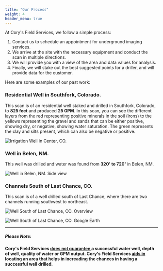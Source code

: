 ```yaml
---
title: "Our Process"
weight: 4
header_menu: true
---
```


At Cory's Field Services, we follow a simple process:

1. Contact us to schedule an appointment for underground imaging services.
2. We arrive at the site with the necessary equipment and conduct the scan in multiple directions.
3. We will provide you with a view of the area and data values for analysis.
4. Finally, we will stake out the best suggested points for a driller, and will provide data for the customer.

Here are some examples of our past work:

### Residential Well in Southfork, Colorado.

This scan is of an residential well staked and drilled in Southfork, Colorado, to **825 feet** and produced **25 GPM**. In this scan, you can see the different layers from the red representing positive minerals in the soil (irons) to the yellows representing the gravel and sands that can be either positive, showing dry, or negative, showing water saturation. The green represents the clay and silts present, which can also be negative or positive.

![Irrigation Well in Center, CO.](images/Irrigation-Well-Center-Co.webp)

### Well in Belen, NM.

This well was drilled and water was found from **320' to 720'** in Belen, NM.

![Well in Belen, NM. Side view](images/Well-in-Belen-1.jpg)


### Channels South of Last Chance, CO.

This scan is of a well drilled south of Last Chance, where there are two channels running southwest to northeast.

![Well South of Last Chance, CO. Overview](images/Well-in-Last-Chance-1.jpg)

![Well South of Last Chance, CO. Google Earth](images/Well-in-Last-Chance-2.jpg)

---

##### Please Note:
**Cory's Field Services <ins> does not guarantee </ins> a successful water well, depth of well, quality of water or GPM output. Cory's Field Services <ins> aids in </ins> locating an area that helps in increading the chances in having a successful well drilled.**
